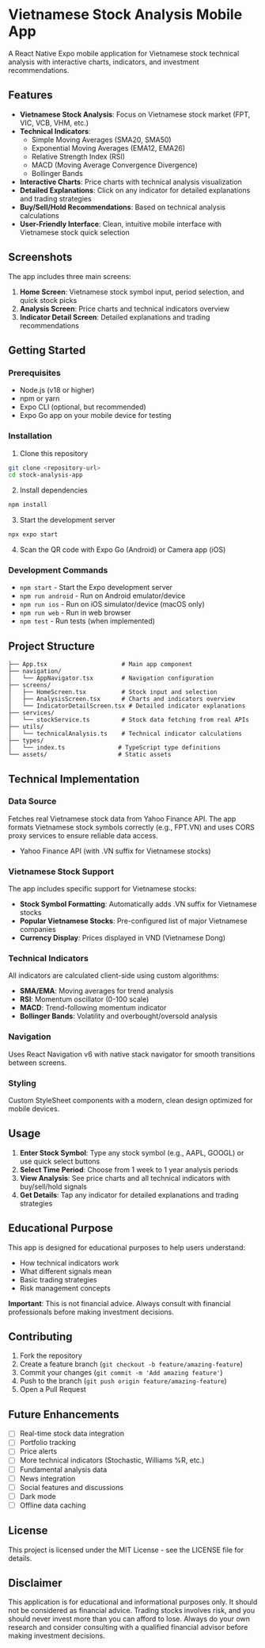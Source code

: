 # Vietnamese Stock Analysis Mobile App

A React Native Expo mobile application for Vietnamese stock technical analysis with interactive charts, indicators, and investment recommendations.

## Features

- **Vietnamese Stock Analysis**: Focus on Vietnamese stock market (FPT, VIC, VCB, VHM, etc.)
- **Technical Indicators**: 
  - Simple Moving Averages (SMA20, SMA50)
  - Exponential Moving Averages (EMA12, EMA26)
  - Relative Strength Index (RSI)
  - MACD (Moving Average Convergence Divergence)
  - Bollinger Bands
- **Interactive Charts**: Price charts with technical analysis visualization
- **Detailed Explanations**: Click on any indicator for detailed explanations and trading strategies
- **Buy/Sell/Hold Recommendations**: Based on technical analysis calculations
- **User-Friendly Interface**: Clean, intuitive mobile interface with Vietnamese stock quick selection

## Screenshots

The app includes three main screens:
1. **Home Screen**: Vietnamese stock symbol input, period selection, and quick stock picks
2. **Analysis Screen**: Price charts and technical indicators overview
3. **Indicator Detail Screen**: Detailed explanations and trading recommendations

## Getting Started

### Prerequisites

- Node.js (v18 or higher)
- npm or yarn
- Expo CLI (optional, but recommended)
- Expo Go app on your mobile device for testing

### Installation

1. Clone this repository
```bash
git clone <repository-url>
cd stock-analysis-app
```

2. Install dependencies
```bash
npm install
```

3. Start the development server
```bash
npx expo start
```

4. Scan the QR code with Expo Go (Android) or Camera app (iOS)

### Development Commands

- `npm start` - Start the Expo development server
- `npm run android` - Run on Android emulator/device
- `npm run ios` - Run on iOS simulator/device (macOS only)
- `npm run web` - Run in web browser
- `npm test` - Run tests (when implemented)

## Project Structure

```
├── App.tsx                     # Main app component
├── navigation/
│   └── AppNavigator.tsx        # Navigation configuration
├── screens/
│   ├── HomeScreen.tsx          # Stock input and selection
│   ├── AnalysisScreen.tsx      # Charts and indicators overview
│   └── IndicatorDetailScreen.tsx # Detailed indicator explanations
├── services/
│   └── stockService.ts         # Stock data fetching from real APIs
├── utils/
│   └── technicalAnalysis.ts    # Technical indicator calculations
├── types/
│   └── index.ts               # TypeScript type definitions
└── assets/                    # Static assets
```

## Technical Implementation

### Data Source
Fetches real Vietnamese stock data from Yahoo Finance API. The app formats Vietnamese stock symbols correctly (e.g., FPT.VN) and uses CORS proxy services to ensure reliable data access.
- Yahoo Finance API (with .VN suffix for Vietnamese stocks)

### Vietnamese Stock Support
The app includes specific support for Vietnamese stocks:
- **Stock Symbol Formatting**: Automatically adds .VN suffix for Vietnamese stocks
- **Popular Vietnamese Stocks**: Pre-configured list of major Vietnamese companies
- **Currency Display**: Prices displayed in VND (Vietnamese Dong)

### Technical Indicators
All indicators are calculated client-side using custom algorithms:
- **SMA/EMA**: Moving averages for trend analysis
- **RSI**: Momentum oscillator (0-100 scale)
- **MACD**: Trend-following momentum indicator
- **Bollinger Bands**: Volatility and overbought/oversold analysis

### Navigation
Uses React Navigation v6 with native stack navigator for smooth transitions between screens.

### Styling
Custom StyleSheet components with a modern, clean design optimized for mobile devices.

## Usage

1. **Enter Stock Symbol**: Type any stock symbol (e.g., AAPL, GOOGL) or use quick select buttons
2. **Select Time Period**: Choose from 1 week to 1 year analysis periods
3. **View Analysis**: See price charts and all technical indicators with buy/sell/hold signals
4. **Get Details**: Tap any indicator for detailed explanations and trading strategies

## Educational Purpose

This app is designed for educational purposes to help users understand:
- How technical indicators work
- What different signals mean
- Basic trading strategies
- Risk management concepts

**Important**: This is not financial advice. Always consult with financial professionals before making investment decisions.

## Contributing

1. Fork the repository
2. Create a feature branch (`git checkout -b feature/amazing-feature`)
3. Commit your changes (`git commit -m 'Add amazing feature'`)
4. Push to the branch (`git push origin feature/amazing-feature`)
5. Open a Pull Request

## Future Enhancements

- [ ] Real-time stock data integration
- [ ] Portfolio tracking
- [ ] Price alerts
- [ ] More technical indicators (Stochastic, Williams %R, etc.)
- [ ] Fundamental analysis data
- [ ] News integration
- [ ] Social features and discussions
- [ ] Dark mode
- [ ] Offline data caching

## License

This project is licensed under the MIT License - see the LICENSE file for details.

## Disclaimer

This application is for educational and informational purposes only. It should not be considered as financial advice. Trading stocks involves risk, and you should never invest more than you can afford to lose. Always do your own research and consider consulting with a qualified financial advisor before making investment decisions.